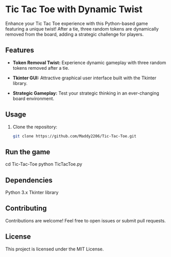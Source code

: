 # Tic Tac Toe with Dynamic Twist

Enhance your Tic Tac Toe experience with this Python-based game featuring a unique twist! After a tie, three random tokens are dynamically removed from the board, adding a strategic challenge for players.

## Features

- **Token Removal Twist:** Experience dynamic gameplay with three random tokens removed after a tie.
  
- **Tkinter GUI:** Attractive graphical user interface built with the Tkinter library.

- **Strategic Gameplay:** Test your strategic thinking in an ever-changing board environment.

## Usage

1. Clone the repository:
   ```bash
   git clone https://github.com/Maddy2206/Tic-Tac-Toe.git

## Run the game

cd Tic-Tac-Toe
python TicTacToe.py

## Dependencies
Python 3.x
Tkinter library

## Contributing
Contributions are welcome! Feel free to open issues or submit pull requests.

## License
This project is licensed under the MIT License.
